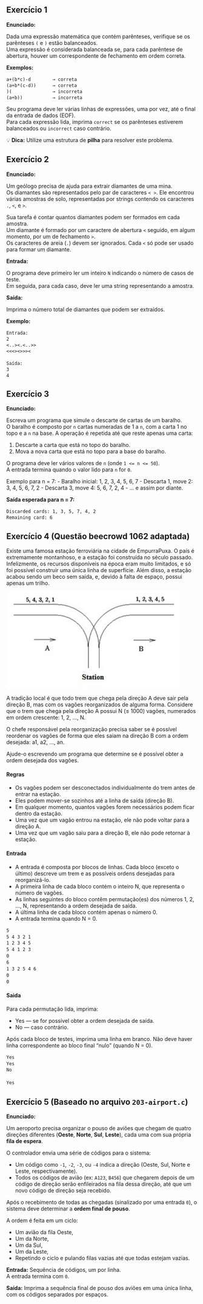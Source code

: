 ## Exercício 1

**Enunciado:**

Dada uma expressão matemática que contém parênteses, verifique se os parênteses `(` e `)` estão balanceados.  
Uma expressão é considerada balanceada se, para cada parêntese de abertura, houver um correspondente de fechamento em ordem correta.

**Exemplos:**

```
a+(b*c)-d        → correta
(a+b*(c-d))      → correta
)(               → incorreta
(a+b))           → incorreta
```

Seu programa deve ler várias linhas de expressões, uma por vez, até o final da entrada de dados (EOF).  
Para cada expressão lida, imprima `correct` se os parênteses estiverem balanceados ou `incorrect` caso contrário.

💡 **Dica:** Utilize uma estrutura de **pilha** para resolver este problema.

## Exercício 2

**Enunciado:**

Um geólogo precisa de ajuda para extrair diamantes de uma mina.  
Os diamantes são representados pelo par de caracteres `< >`. Ele encontrou várias amostras de solo, representadas por strings contendo os caracteres `.`, `<`, e `>`.

Sua tarefa é contar quantos diamantes podem ser formados em cada amostra.  
Um diamante é formado por um caractere de abertura `<` seguido, em algum momento, por um de fechamento `>`.  
Os caracteres de areia (`.`) devem ser ignorados. Cada `<` só pode ser usado para formar um diamante.

**Entrada:**

O programa deve primeiro ler um inteiro `N` indicando o número de casos de teste.  
Em seguida, para cada caso, deve ler uma string representando a amostra.

**Saída:**

Imprima o número total de diamantes que podem ser extraídos.

**Exemplo:**

```
Entrada:
2
<..><.<..>>
<<<><>>><

Saída:
3
4
```

## Exercício 3

**Enunciado:**

Escreva um programa que simule o descarte de cartas de um baralho.  
O baralho é composto por `n` cartas numeradas de 1 a `n`, com a carta 1 no topo e a `n` na base. A operação é repetida até que reste apenas uma carta:

1. Descarte a carta que está no topo do baralho.  
2. Mova a nova carta que está no topo para a base do baralho.

O programa deve ler vários valores de `n` (onde `1 <= n <= 50`).  
A entrada termina quando o valor lido para `n` for `0`.

Exemplo para n = 7:
    - Baralho inicial: 1, 2, 3, 4, 5, 6, 7
    - Descarta 1, move 2: 3, 4, 5, 6, 7, 2
    - Descarta 3, move 4: 5, 6, 7, 2, 4
    - ... e assim por diante.

**Saída esperada para n = 7:**

```
Discarded cards: 1, 3, 5, 7, 4, 2
Remaining card: 6
```

## Exercício 4 (Questão beecrowd 1062 adaptada)

Existe uma famosa estação ferroviária na cidade de EmpurraPuxa. O país é extremamente montanhoso, e a estação foi construída no século passado.
Infelizmente, os recursos disponíveis na época eram muito limitados, e só foi possível construir uma única linha de superfície. Além disso, a estação acabou sendo um beco sem saída, e, devido à falta de espaço, possui apenas um trilho.

![Estação de Trem](img.png)

A tradição local é que todo trem que chega pela direção A deve sair pela direção B, mas com os vagões reorganizados de alguma forma.
Considere que o trem que chega pela direção A possui N (≤ 1000) vagões, numerados em ordem crescente: 1, 2, …, N.

O chefe responsável pela reorganização precisa saber se é possível reordenar os vagões de forma que eles saiam na direção B com a ordem desejada:
a1, a2, …, an.

Ajude-o escrevendo um programa que determine se é possível obter a ordem desejada dos vagões.

#### Regras

- Os vagões podem ser desconectados individualmente do trem antes de entrar na estação.
- Eles podem mover-se sozinhos até a linha de saída (direção B).
- Em qualquer momento, quantos vagões forem necessários podem ficar dentro da estação.
- Uma vez que um vagão entrou na estação, ele não pode voltar para a direção A.
- Uma vez que um vagão saiu para a direção B, ele não pode retornar à estação.

#### Entrada

- A entrada é composta por blocos de linhas. Cada bloco (exceto o último) descreve um trem e as possíveis ordens desejadas para reorganizá-lo.
- A primeira linha de cada bloco contém o inteiro N, que representa o número de vagões.
- As linhas seguintes do bloco contêm permutação(es) dos números 1, 2, …, N, representando a ordem desejada de saída.
- A última linha de cada bloco contém apenas o número 0.
- A entrada termina quando N = 0.

```bash
5
5 4 3 2 1
1 2 3 4 5
5 4 1 2 3
0
6
1 3 2 5 4 6
0
0
```

#### Saida

Para cada permutação lida, imprima:

- Yes — se for possível obter a ordem desejada de saída.
- No — caso contrário.

Após cada bloco de testes, imprima uma linha em branco. Não deve haver linha correspondente ao bloco final “nulo” (quando N = 0).

```bash
Yes
Yes
No

Yes
```

## Exercício 5 (Baseado no arquivo `203-airport.c`)

**Enunciado:**

Um aeroporto precisa organizar o pouso de aviões que chegam de quatro direções diferentes (**Oeste**, **Norte**, **Sul**, **Leste**), cada uma com sua própria **fila de espera**.

O controlador envia uma série de códigos para o sistema:

- Um código como `-1`, `-2`, `-3`, ou `-4` indica a direção (Oeste, Sul, Norte e Leste, respectivamente).
- Todos os códigos de avião (ex: `A123`, `B456`) que chegarem depois de um código de direção serão enfileirados na fila dessa direção, até que um novo código de direção seja recebido.

Após o recebimento de todas as chegadas (sinalizado por uma entrada `0`), o sistema deve determinar a **ordem final de pouso**.

A ordem é feita em um ciclo:
- Um avião da fila Oeste,
- Um da Norte,
- Um da Sul,
- Um da Leste,
- Repetindo o ciclo e pulando filas vazias até que todas estejam vazias.

**Entrada:**
Sequência de códigos, um por linha.  
A entrada termina com `0`.

**Saída:**
Imprima a sequência final de pouso dos aviões em uma única linha, com os códigos separados por espaços.